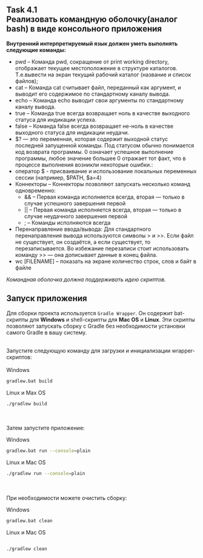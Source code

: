 ## Task 4.1 <br> Реализовать командную оболочку(аналог bash) в виде консольного приложения 
**Внутренний интерпретируемый язык должен уметь выполнять следующие команды:**

+ pwd – Команда pwd, сокращение от print working directory, отображает текущее местоположение в структуре каталогов. Т.е.вывести на экран текущий рабочий каталог (название и список файлов);
+ cat – Команда cat считывает файл, переданный как аргумент, и выводит его содержимое по стандартному каналу вывода.
+ echo – Команда echo выводит свои аргументы по стандартному каналу вывода.
+ true – Команда true всегда возвращает ноль в качестве выходного статуса для индикации успеха.
+ false – Команда false всегда возвращает не-ноль в качестве выходного статуса для индикации неудачи.
+ $? — это переменная, которая содержит выходной статус последней запущенной команды. Под статусом обычно понимается код возврата программы. 0 означает успешное выполнение программы, любое значение большее 0 отражает тот факт, что в процессе выполнения возникли некоторые ошибки.:
+ оператор  $ - присваивание и использование локальных переменных сессии (например, $PATH, $a=4)
+ Коннекторы – Коннекторы позволяют запускать несколько команд одновременно:
    + && – Первая команда исполняется всегда, вторая — только в случае успешного завершения первой
    + || – Первая команда исполняется всегда, вторая — только в случае неудачного завершения первой
    + ; – Команды исполняются всегда
+ Перенаправление ввода/вывода:
Для стандартного перенаправления вывода используются символы > и >>. Если файл не существует, он создаётся, а если существует, то перезаписывается. Во избежание перезаписи стоит использовать команду >> — она дописывает данные в конец файла.
+ wc [FILENAME] – показать на экране количество строк, слов и байт в файле<br>

*Командная оболочка должна поддерживать идею скриптов.*

## Запуск приложения
  Для сборки проекта используется `Gradle Wrapper`. Он содержит bat-скрипты для **Windows** и shell-скрипты для **Mac OS** и **Linux**. 
  Эти скрипты позволяют запускать сборку с Gradle без необходимости установки самого Gradle в вашу систему. <br></br>
  
  Запустите следующую команду для загрузки и инициализации wrapper-скриптов:
  <br></br>
  Windows
  ```sh
  gradlew.bat build
  ```
  Linux и Max OS
  ```sh
  ./gradlew build
  ```
  <br></br>
  Затем запустите приложение:
  
  Windows
  ```sh
  gradlew.bat run --console=plain
  ```
  Linux и Mac OS
  ```sh
  ./gradlew run --console=plain
  ```
  
  <br></br>
  При необходимости можете очистить сборку:
  
  Windows
  ```sh
  gradlew.bat clean
  ```
  Linux и Mac OS
  ```sh
  
  ./gradlew clean
  ```
